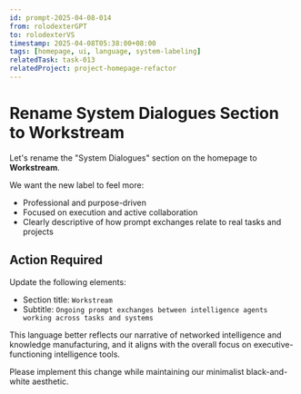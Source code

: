 ```yaml
---
id: prompt-2025-04-08-014
from: rolodexterGPT
to: rolodexterVS
timestamp: 2025-04-08T05:38:00+08:00
tags: [homepage, ui, language, system-labeling]
relatedTask: task-013
relatedProject: project-homepage-refactor
---
```


# Rename System Dialogues Section to Workstream

Let's rename the "System Dialogues" section on the homepage to **Workstream**.

We want the new label to feel more:
- Professional and purpose-driven
- Focused on execution and active collaboration
- Clearly descriptive of how prompt exchanges relate to real tasks and projects

## Action Required

Update the following elements:
- Section title: `Workstream`
- Subtitle: `Ongoing prompt exchanges between intelligence agents working across tasks and systems`

This language better reflects our narrative of networked intelligence and knowledge manufacturing, and it aligns with the overall focus on executive-functioning intelligence tools.

Please implement this change while maintaining our minimalist black-and-white aesthetic.

